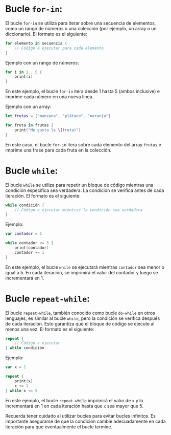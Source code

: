 # Bucle `for-in`:
El bucle `for-in` se utiliza para iterar sobre una secuencia de elementos, como un rango de números o una colección (por ejemplo, un array o un diccionario). El formato es el siguiente:

```swift
for elemento in secuencia {
    // Código a ejecutar para cada elemento
}
```

Ejemplo con un rango de números:

```swift
for i in 1...5 {
    print(i)
}
```

En este ejemplo, el bucle `for-in` itera desde 1 hasta 5 (ambos inclusive) e imprime cada número en una nueva línea.

Ejemplo con un array:

```swift
let frutas = ["manzana", "plátano", "naranja"]

for fruta in frutas {
    print("Me gusta la \(fruta)")
}
```

En este caso, el bucle `for-in` itera sobre cada elemento del array `frutas` e imprime una frase para cada fruta en la colección.

# Bucle `while`:
El bucle `while` se utiliza para repetir un bloque de código mientras una condición específica sea verdadera. La condición se verifica antes de cada iteración. El formato es el siguiente:

```swift
while condición {
    // Código a ejecutar mientras la condición sea verdadera
}
```

Ejemplo:

```swift
var contador = 1

while contador <= 5 {
    print(contador)
    contador += 1
}
```

En este ejemplo, el bucle `while` se ejecutará mientras `contador` sea menor o igual a 5. En cada iteración, se imprimirá el valor del contador y luego se incrementará en 1.

# Bucle `repeat-while`:
El bucle `repeat-while`, también conocido como bucle `do-while` en otros lenguajes, es similar al bucle `while`, pero la condición se verifica después de cada iteración. Esto garantiza que el bloque de código se ejecute al menos una vez. El formato es el siguiente:

```swift
repeat {
    // Código a ejecutar
} while condición
```

Ejemplo:

```swift
var x = 1

repeat {
    print(x)
    x += 1
} while x <= 5
```

En este ejemplo, el bucle `repeat-while` imprimirá el valor de `x` y lo incrementará en 1 en cada iteración hasta que `x` sea mayor que 5.

Recuerda tener cuidado al utilizar bucles para evitar bucles infinitos. Es importante asegurarse de que la condición cambie adecuadamente en cada iteración para que eventualmente el bucle termine.

